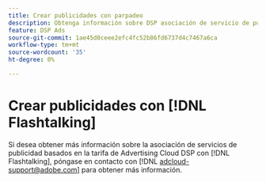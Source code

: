 ```yaml
---
title: Crear publicidades con parpadeo
description: Obtenga información sobre DSP asociación de servicio de publicidad gratuita con Flashtalk.
feature: DSP Ads
source-git-commit: 1ae45d0ceee2efc4fc52b86fd6737d4c7467a6ca
workflow-type: tm+mt
source-wordcount: '35'
ht-degree: 0%

---
```


# Crear publicidades con [!DNL Flashtalking]

Si desea obtener más información sobre la asociación de servicios de publicidad basados en la tarifa de Advertising Cloud DSP con [!DNL Flashtalking], póngase en contacto con [!DNL adcloud-support@adobe.com] para obtener más información.
